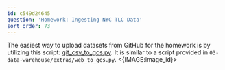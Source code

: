 ```yaml
---
id: c549d24645
question: 'Homework: Ingesting NYC TLC Data'
sort_order: 73
---
```


The easiest way to upload datasets from GitHub for the homework is by utilizing this script: [git_csv_to_gcs.py](https://github.com/inner-outer-space/de-zoomcamp-2024/blob/main/4-analytics-engineering/git_csv_to_gcs.py). It is similar to a script provided in `03-data-warehouse/extras/web_to_gcs.py`. <{IMAGE:image_id}>